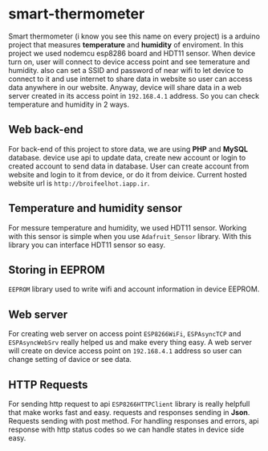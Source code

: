 # smart-thermometer
Smart thermometer (i know you see this name on every project) is a arduino project that measures **temperature** and **humidity** of enviroment.
In this project we used nodemcu esp8286 board and HDT11 sensor.
When device turn on, user will connect to device access point and see temerature and humidity. also can set a SSID and password of near wifi to let device to connect to it and use internet to share data in website so user can access data anywhere in our website.
Anyway, device will share data in a web server created in its access point in `192.168.4.1` address. So you can check temperature and humidity in 2 ways.
## Web back-end
For back-end of this project to store data, we are using **PHP** and **MySQL** database. device use api to update data, create new account or login to created account to send data in database.
User can create account from website and login to it from device, or do it from deivice.
Current hosted website url is `http://broifeelhot.iapp.ir`.
## Temperature and humidity sensor
For messure temperature and humidity, we used HDT11 sensor.
Working with this sensor is simple when you use `Adafruit_Sensor` library. With this library you can interface HDT11 sensor so easy.
## Storing in EEPROM
`EEPROM` library used to write wifi and account information in device EEPROM.
## Web server
For creating web server on access point `ESP8266WiFi`, `ESPAsyncTCP` and `ESPAsyncWebSrv` really helped us and make every thing easy.
A web server will create on device access point on `192.168.4.1` address so user can change setting of davice or see data.
## HTTP Requests
For sending http request to api `ESP8266HTTPClient` library is really helpfull that make works fast and easy. requests and responses sending in **Json**.
Requests sending with post method.
For handling responses and errors, api response with http status codes so we can handle states in device side easy.
